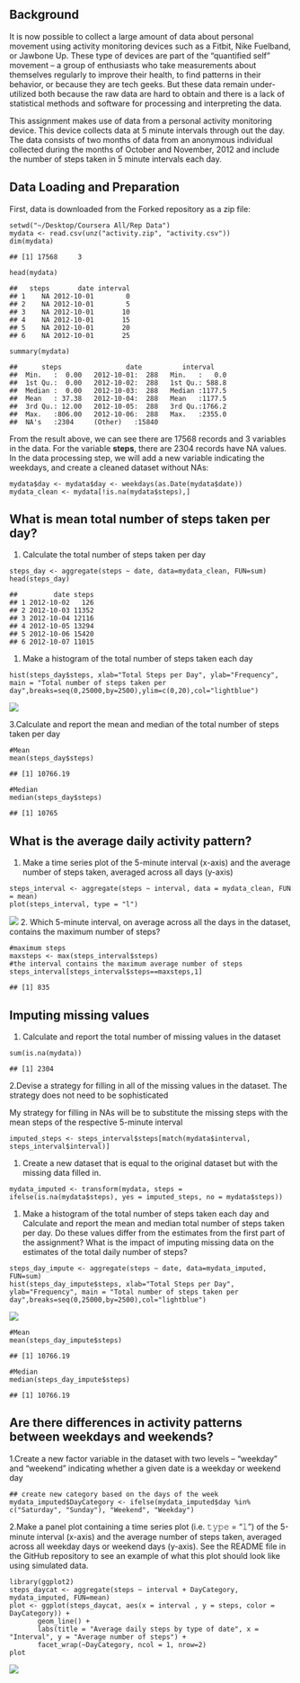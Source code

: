 Background
----------

It is now possible to collect a large amount of data about personal
movement using activity monitoring devices such as a Fitbit, Nike
Fuelband, or Jawbone Up. These type of devices are part of the
“quantified self” movement – a group of enthusiasts who take
measurements about themselves regularly to improve their health, to find
patterns in their behavior, or because they are tech geeks. But these
data remain under-utilized both because the raw data are hard to obtain
and there is a lack of statistical methods and software for processing
and interpreting the data.

This assignment makes use of data from a personal activity monitoring
device. This device collects data at 5 minute intervals through out the
day. The data consists of two months of data from an anonymous
individual collected during the months of October and November, 2012 and
include the number of steps taken in 5 minute intervals each day.

Data Loading and Preparation
----------------------------

First, data is downloaded from the Forked repository as a zip file:

    setwd("~/Desktop/Coursera All/Rep Data")
    mydata <- read.csv(unz("activity.zip", "activity.csv"))
    dim(mydata)

    ## [1] 17568     3

    head(mydata)

    ##   steps       date interval
    ## 1    NA 2012-10-01        0
    ## 2    NA 2012-10-01        5
    ## 3    NA 2012-10-01       10
    ## 4    NA 2012-10-01       15
    ## 5    NA 2012-10-01       20
    ## 6    NA 2012-10-01       25

    summary(mydata)

    ##      steps                date          interval     
    ##  Min.   :  0.00   2012-10-01:  288   Min.   :   0.0  
    ##  1st Qu.:  0.00   2012-10-02:  288   1st Qu.: 588.8  
    ##  Median :  0.00   2012-10-03:  288   Median :1177.5  
    ##  Mean   : 37.38   2012-10-04:  288   Mean   :1177.5  
    ##  3rd Qu.: 12.00   2012-10-05:  288   3rd Qu.:1766.2  
    ##  Max.   :806.00   2012-10-06:  288   Max.   :2355.0  
    ##  NA's   :2304     (Other)   :15840

From the result above, we can see there are 17568 records and 3
variables in the data. For the variable **steps**, there are 2304
records have NA values. In the data processing step, we will add a new
variable indicating the weekdays, and create a cleaned dataset without
NAs:

    mydata$day <- mydata$day <- weekdays(as.Date(mydata$date))
    mydata_clean <- mydata[!is.na(mydata$steps),]

What is mean total number of steps taken per day?
-------------------------------------------------

1.  Calculate the total number of steps taken per day

<!-- -->

    steps_day <- aggregate(steps ~ date, data=mydata_clean, FUN=sum)
    head(steps_day)

    ##         date steps
    ## 1 2012-10-02   126
    ## 2 2012-10-03 11352
    ## 3 2012-10-04 12116
    ## 4 2012-10-05 13294
    ## 5 2012-10-06 15420
    ## 6 2012-10-07 11015

1.  Make a histogram of the total number of steps taken each day

<!-- -->

    hist(steps_day$steps, xlab="Total Steps per Day", ylab="Frequency", main = "Total number of steps taken per day",breaks=seq(0,25000,by=2500),ylim=c(0,20),col="lightblue")

![](Rep_Research_W2_files/figure-markdown_strict/hist-1.png)

3.Calculate and report the mean and median of the total number of steps
taken per day

    #Mean
    mean(steps_day$steps)

    ## [1] 10766.19

    #Median
    median(steps_day$steps)

    ## [1] 10765

What is the average daily activity pattern?
-------------------------------------------

1.  Make a time series plot of the 5-minute interval (x-axis) and the
    average number of steps taken, averaged across all days (y-axis)

<!-- -->

    steps_interval <- aggregate(steps ~ interval, data = mydata_clean, FUN = mean) 
    plot(steps_interval, type = "l")

![](Rep_Research_W2_files/figure-markdown_strict/timeplot-1.png) 2.
Which 5-minute interval, on average across all the days in the dataset,
contains the maximum number of steps?

    #maximum steps
    maxsteps <- max(steps_interval$steps)
    #the interval contains the maximum average number of steps
    steps_interval[steps_interval$steps==maxsteps,1]

    ## [1] 835

Imputing missing values
-----------------------

1.  Calculate and report the total number of missing values in the
    dataset

<!-- -->

    sum(is.na(mydata))

    ## [1] 2304

2.Devise a strategy for filling in all of the missing values in the
dataset. The strategy does not need to be sophisticated

My strategy for filling in NAs will be to substitute the missing steps
with the mean steps of the respective 5-minute interval

    imputed_steps <- steps_interval$steps[match(mydata$interval, steps_interval$interval)]

1.  Create a new dataset that is equal to the original dataset but with
    the missing data filled in.

<!-- -->

    mydata_imputed <- transform(mydata, steps = ifelse(is.na(mydata$steps), yes = imputed_steps, no = mydata$steps))

1.  Make a histogram of the total number of steps taken each day and
    Calculate and report the mean and median total number of steps taken
    per day. Do these values differ from the estimates from the first
    part of the assignment? What is the impact of imputing missing data
    on the estimates of the total daily number of steps?

<!-- -->

    steps_day_impute <- aggregate(steps ~ date, data=mydata_imputed, FUN=sum)
    hist(steps_day_impute$steps, xlab="Total Steps per Day", ylab="Frequency", main = "Total number of steps taken per day",breaks=seq(0,25000,by=2500),col="lightblue")

![](Rep_Research_W2_files/figure-markdown_strict/unnamed-chunk-6-1.png)

    #Mean
    mean(steps_day_impute$steps)

    ## [1] 10766.19

    #Median
    median(steps_day_impute$steps)

    ## [1] 10766.19

Are there differences in activity patterns between weekdays and weekends?
-------------------------------------------------------------------------

1.Create a new factor variable in the dataset with two levels –
“weekday” and “weekend” indicating whether a given date is a weekday or
weekend day

    ## create new category based on the days of the week
    mydata_imputed$DayCategory <- ifelse(mydata_imputed$day %in% c("Saturday", "Sunday"), "Weekend", "Weekday")

2.Make a panel plot containing a time series plot (i.e. 𝚝𝚢𝚙𝚎 = “𝚕”) of
the 5-minute interval (x-axis) and the average number of steps taken,
averaged across all weekday days or weekend days (y-axis). See the
README file in the GitHub repository to see an example of what this plot
should look like using simulated data.

    library(ggplot2)
    steps_daycat <- aggregate(steps ~ interval + DayCategory, mydata_imputed, FUN=mean)
    plot <- ggplot(steps_daycat, aes(x = interval , y = steps, color = DayCategory)) +
           geom_line() +
           labs(title = "Average daily steps by type of date", x = "Interval", y = "Average number of steps") +
           facet_wrap(~DayCategory, ncol = 1, nrow=2)
    plot

![](Rep_Research_W2_files/figure-markdown_strict/unnamed-chunk-8-1.png)
